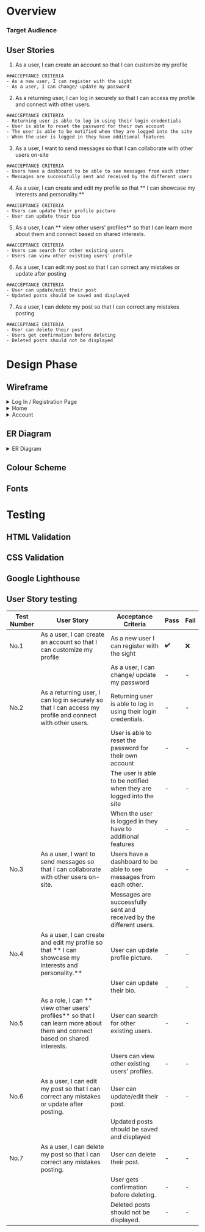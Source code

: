 # Overview
### Target Audience

## User Stories
1. As a user, I can create an account so that I can customize my profile
```
##ACCEPTANCE CRITERIA
- As a new user, I can register with the sight
- As a user, I can change/ update my password
```

2. As a returning user, I can log in securely so that I can access my profile and connect with other users.
```
##ACCEPTANCE CRITERIA
- Returning user is able to log in using their login credentials
- User is able to reset the password for their own account
- The user is able to be notified when they are logged into the site
- When the user is logged in they have additional features
```

3. As a user, I want to send messages so that I can collaborate with other users on-site
```
##ACCEPTANCE CRITERIA
- Users have a dashboard to be able to see messages from each other
- Messages are successfully sent and received by the different users
```

4. As a user, I can create and edit my profile so that ** I can showcase my interests and personality.**
```
##ACCEPTANCE CRITERIA
- Users can update their profile picture
- User can update their bio
```

5. As a user, I can ** view other users' profiles** so that I can learn more about them and connect based on shared interests.
```
##ACCEPTANCE CRITERIA
- Users can search for other existing users
- Users can view other existing users' profile
```

6. As a user, I can edit my post so that I can correct any mistakes or update after posting
```
##ACCEPTANCE CRITERIA
- User can update/edit their post
- Updated posts should be saved and displayed
```

7. As a user, I can delete my post so that I can correct any mistakes posting
```
##ACCEPTANCE CRITERIA
- User can delete their post
- Users get confirmation before deleting
- Deleted posts should not be displayed
```

# Design Phase
## Wireframe
<details>
  <summary> Log In / Registration Page</summary>
  
  ![image](https://github.com/user-attachments/assets/98c6d9a9-072b-4dd8-b8e4-f5e195161a5b)
</details>

<details>
  <summary> Home </summary>
  
  ![image](https://github.com/user-attachments/assets/63a60595-6b22-4a92-8e06-8a1c99ad091e)
</details>

<details>
  <summary> Account </summary>

  ![image](https://github.com/user-attachments/assets/a32fbe6c-2ae4-458f-b6ca-e440227828ed)
</details>

## ER Diagram 
<details>
  <summary> ER Diagram </summary>

  ![image](https://github.com/user-attachments/assets/1fa76d24-362d-4222-81e7-9dd750ba7545)
</details>


## Colour Scheme
## Fonts 

# Testing

## HTML Validation
## CSS Validation
## Google Lighthouse
## User Story testing

| Test Number | User Story | Acceptance Criteria | Pass| Fail | 
| --- | --- | --- | --- | --- |
| No.1 | As a user, I can create an account so that I can customize my profile | As a new user I can register with the sight | ✔️ | ❌ |
| | |As a user, I can change/ update my password | - | - |
| No.2 | As a returning user, I can log in securely so that I can access my profile and connect with other users.| Returning user is able to log in using their login credentials. | - | - |
| | | User is able to reset the password for their own account | - | - |
| | | The user is able to be notified when they are logged into the site | - | - |
| | | When the user is logged in they have to additional features | - | - |
| No.3 |As a user, I want to send messages so that I can collaborate with other users on-site. | Users have a dashboard to be able to see messages from each other. | - | - |
| | | Messages are successfully sent and received by the different users. |  |  |
| No.4 |As a user, I can create and edit my profile so that ** I can showcase my interests and personality.** | User can update profile picture. | - | - |
| | | User can update their bio. | - | - |
| No.5 |As a role, I can ** view other users' profiles** so that I can learn more about them and connect based on shared interests. | User can search for other existing users. | - | - |
| | | Users can view other existing users' profiles. | - | - |
| No.6 |As a user, I can edit my post so that I can correct any mistakes or update after posting. | User can update/edit their post. | - | - |
| | | Updated posts should be saved and displayed |  |  |
| No.7 |As a user, I can delete my post so that I can correct any mistakes posting. | User can delete their post. | - | - |
| | | User gets confirmation before deleting. | - | - |
| | | Deleted posts should not be displayed. | - | - |
